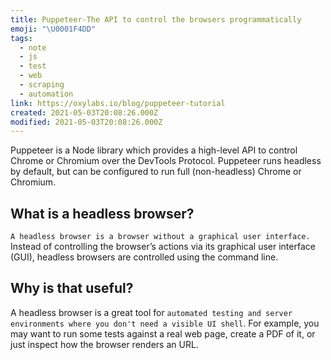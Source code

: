 ```yaml
---
title: Puppeteer-The API to control the browsers programmatically
emoji: "\U0001F4DD"
tags:
  - note
  - js
  - test
  - web
  - scraping
  - automation
link: https://oxylabs.io/blog/puppeteer-tutorial
created: 2021-05-03T20:08:26.000Z
modified: 2021-05-03T20:08:26.000Z
---
```


Puppeteer is a Node library which provides a high-level API to control Chrome or Chromium over the DevTools Protocol. Puppeteer runs headless by default, but can be configured to run full (non-headless) Chrome or Chromium.

## What is a headless browser?

`A headless browser is a browser without a graphical user interface.` Instead of controlling the browser’s actions via its graphical user interface (GUI), headless browsers are controlled using the command line.

## Why is that useful?

A headless browser is a great tool for `automated testing and server environments where you don't need a visible UI shell`. For example, you may want to run some tests against a real web page, create a PDF of it, or just inspect how the browser renders an URL.
